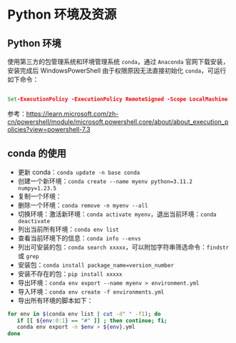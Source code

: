 # Python 环境及资源


## Python 环境

使用第三方的包管理系统和环境管理系统 `conda`，通过 `Anaconda` 官网下载安装，安装完成后 WindowsPowerShell 由于权限原因无法直接初始化 `conda`，可运行如下命令：

```cmd

Set-ExecutionPolicy -ExecutionPolicy RemoteSigned -Scope LocalMachine

```

参考：<https://learn.microsoft.com/zh-cn/powershell/module/microsoft.powershell.core/about/about_execution_policies?view=powershell-7.3>

## conda 的使用

- 更新 conda：`conda update -n base conda`
- 创建一个新环境：`conda create --name myenv python=3.11.2 numpy=1.23.5`
- 复制一个环境：
- 删除一个环境：`conda remove -n myenv --all`
- 切换环境：激活新环境：`conda activate myenv`，退出当前环境：`conda deactivate`
- 列出当前所有环境：`conda env list`
- 查看当前环境下的信息：`conda info --envs`
- 列出可安装的包：`conda search xxxxx`，可以附加字符串筛选命令：`findstr` 或 `grep`
- 安装包：`conda install package_name=version_number`
- 安装不存在的包：`pip install xxxxx`
- 导出环境：`conda env export --name myenv > environment.yml`
- 导入环境：`conda env create -f environments.yml`
- 导出所有环境的脚本如下：

``` bash
for env in $(conda env list | cut -d" " -f1); do 
   if [[ ${env:0:1} == "#" ]] ; then continue; fi;
   conda env export -n $env > ${env}.yml
done
```

